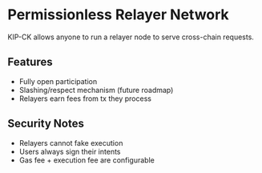 # Permissionless Relayer Network

KIP-CK allows anyone to run a relayer node to serve cross-chain requests.

## Features

- Fully open participation
- Slashing/respect mechanism (future roadmap)
- Relayers earn fees from tx they process

## Security Notes

- Relayers cannot fake execution
- Users always sign their intents
- Gas fee + execution fee are configurable
